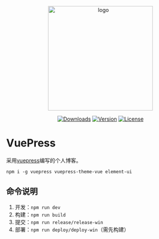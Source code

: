 <p align="center">
  <a href="https://vuepress.vuejs.org/zh/" target="_blank">
    <img width="280" src="https://raw.githubusercontent.com/vuejs/vuepress/master/docs/.vuepress/public/hero.png" alt="logo">
  </a>
</p>

<p align="center">
  <a href="https://npmcharts.com/compare/vuepress?minimal=true"><img src="https://img.shields.io/npm/dm/vuepress.svg" alt="Downloads"></a>
  <a href="https://www.npmjs.com/package/vuepress"><img src="https://img.shields.io/npm/v/vuepress.svg" alt="Version"></a>
  <a href="https://www.npmjs.com/package/vuepress"><img src="https://img.shields.io/npm/l/vuepress.svg" alt="License"></a>
</p>

# VuePress

采用[vuepress](https://www.vuepress.cn/)编写的个人博客。
```
npm i -g vuepress vuepress-theme-vue element-ui
```

## 命令说明
1. 开发：`npm run dev`
2. 构建：`npm run build`
3. 提交：`npm run release/release-win`
4. 部署：`npm run deploy/deploy-win`（需先构建）
